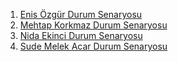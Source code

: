 1. [Enis Özgür Durum Senaryosu](https://github.com/mehtaapxkrkmz/lacivert/raw/main/Durum-Senaryolar%C4%B1/Enis%C3%96zg%C3%BCrDurumSenaryosu.pdf)
2. [Mehtap Korkmaz Durum Senaryosu](MehtapKorkmazDurumSenaryosu.pdf)
3. [Nida Ekinci Durum Senaryosu](https://github.com/mehtaapxkrkmz/lacivert/raw/main/Durum-Senaryolar%C4%B1/NidaEkinciDurumSenaryosu.pdf)
4. [Sude Melek Acar Durum Senaryosu](https://github.com/mehtaapxkrkmz/lacivert/raw/main/Durum-Senaryoları/Sude%20Melek%20Acar%20UseCase.pdf)
